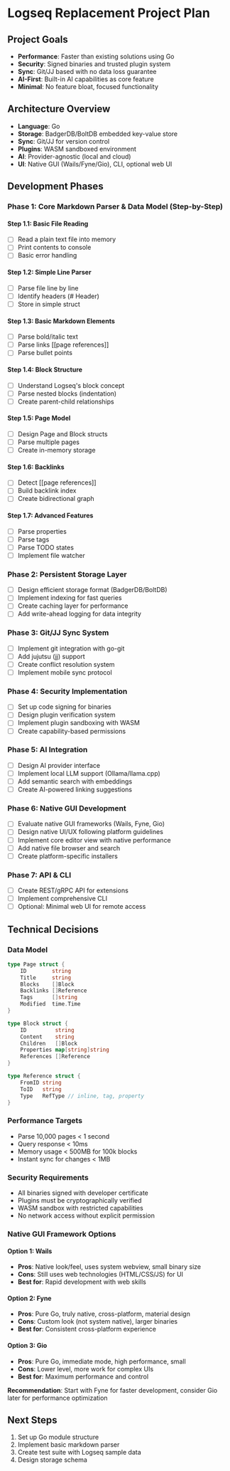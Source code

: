 # Logseq Replacement Project Plan

## Project Goals
- **Performance**: Faster than existing solutions using Go
- **Security**: Signed binaries and trusted plugin system
- **Sync**: Git/JJ based with no data loss guarantee
- **AI-First**: Built-in AI capabilities as core feature
- **Minimal**: No feature bloat, focused functionality

## Architecture Overview
- **Language**: Go
- **Storage**: BadgerDB/BoltDB embedded key-value store
- **Sync**: Git/JJ for version control
- **Plugins**: WASM sandboxed environment
- **AI**: Provider-agnostic (local and cloud)
- **UI**: Native GUI (Wails/Fyne/Gio), CLI, optional web UI

## Development Phases

### Phase 1: Core Markdown Parser & Data Model (Step-by-Step)
#### Step 1.1: Basic File Reading
- [ ] Read a plain text file into memory
- [ ] Print contents to console
- [ ] Basic error handling

#### Step 1.2: Simple Line Parser
- [ ] Parse file line by line
- [ ] Identify headers (# Header)
- [ ] Store in simple struct

#### Step 1.3: Basic Markdown Elements
- [ ] Parse bold/italic text
- [ ] Parse links [[page references]]
- [ ] Parse bullet points

#### Step 1.4: Block Structure
- [ ] Understand Logseq's block concept
- [ ] Parse nested blocks (indentation)
- [ ] Create parent-child relationships

#### Step 1.5: Page Model
- [ ] Design Page and Block structs
- [ ] Parse multiple pages
- [ ] Create in-memory storage

#### Step 1.6: Backlinks
- [ ] Detect [[page references]]
- [ ] Build backlink index
- [ ] Create bidirectional graph

#### Step 1.7: Advanced Features
- [ ] Parse properties
- [ ] Parse tags
- [ ] Parse TODO states
- [ ] Implement file watcher

### Phase 2: Persistent Storage Layer
- [ ] Design efficient storage format (BadgerDB/BoltDB)
- [ ] Implement indexing for fast queries
- [ ] Create caching layer for performance
- [ ] Add write-ahead logging for data integrity

### Phase 3: Git/JJ Sync System
- [ ] Implement git integration with go-git
- [ ] Add jujutsu (jj) support
- [ ] Create conflict resolution system
- [ ] Implement mobile sync protocol

### Phase 4: Security Implementation
- [ ] Set up code signing for binaries
- [ ] Design plugin verification system
- [ ] Implement plugin sandboxing with WASM
- [ ] Create capability-based permissions

### Phase 5: AI Integration
- [ ] Design AI provider interface
- [ ] Implement local LLM support (Ollama/llama.cpp)
- [ ] Add semantic search with embeddings
- [ ] Create AI-powered linking suggestions

### Phase 6: Native GUI Development
- [ ] Evaluate native GUI frameworks (Wails, Fyne, Gio)
- [ ] Design native UI/UX following platform guidelines
- [ ] Implement core editor view with native performance
- [ ] Add native file browser and search
- [ ] Create platform-specific installers

### Phase 7: API & CLI
- [ ] Create REST/gRPC API for extensions
- [ ] Implement comprehensive CLI
- [ ] Optional: Minimal web UI for remote access

## Technical Decisions

### Data Model
```go
type Page struct {
    ID        string
    Title     string
    Blocks    []Block
    Backlinks []Reference
    Tags      []string
    Modified  time.Time
}

type Block struct {
    ID         string
    Content    string
    Children   []Block
    Properties map[string]string
    References []Reference
}

type Reference struct {
    FromID string
    ToID   string
    Type   RefType // inline, tag, property
}
```

### Performance Targets
- Parse 10,000 pages < 1 second
- Query response < 10ms
- Memory usage < 500MB for 100k blocks
- Instant sync for changes < 1MB

### Security Requirements
- All binaries signed with developer certificate
- Plugins must be cryptographically verified
- WASM sandbox with restricted capabilities
- No network access without explicit permission

### Native GUI Framework Options

#### Option 1: Wails
- **Pros**: Native look/feel, uses system webview, small binary size
- **Cons**: Still uses web technologies (HTML/CSS/JS) for UI
- **Best for**: Rapid development with web skills

#### Option 2: Fyne
- **Pros**: Pure Go, truly native, cross-platform, material design
- **Cons**: Custom look (not system native), larger binaries
- **Best for**: Consistent cross-platform experience

#### Option 3: Gio
- **Pros**: Pure Go, immediate mode, high performance, small
- **Cons**: Lower level, more work for complex UIs
- **Best for**: Maximum performance and control

**Recommendation**: Start with Fyne for faster development, consider Gio later for performance optimization

## Next Steps
1. Set up Go module structure
2. Implement basic markdown parser
3. Create test suite with Logseq sample data
4. Design storage schema